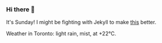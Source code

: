 ### Hi there :wave:

It's Sunday! I might be fighting with Jekyll to make [this](https://swissclubto.github.io) better.

Weather in Toronto: light rain, mist, at +22°C.
